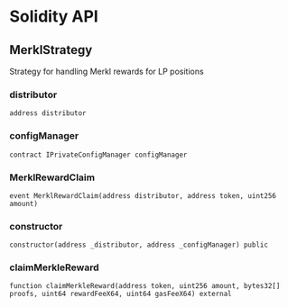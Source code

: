 # Solidity API

## MerklStrategy

Strategy for handling Merkl rewards for LP positions

### distributor

```solidity
address distributor
```

### configManager

```solidity
contract IPrivateConfigManager configManager
```

### MerklRewardClaim

```solidity
event MerklRewardClaim(address distributor, address token, uint256 amount)
```

### constructor

```solidity
constructor(address _distributor, address _configManager) public
```

### claimMerkleReward

```solidity
function claimMerkleReward(address token, uint256 amount, bytes32[] proofs, uint64 rewardFeeX64, uint64 gasFeeX64) external
```

